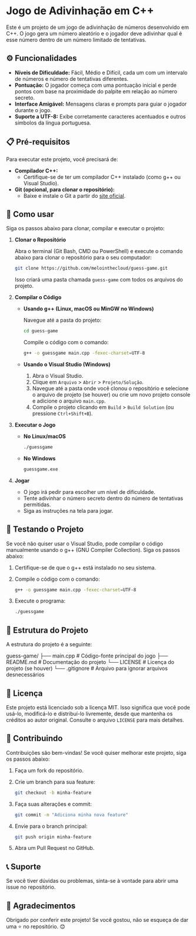 # Jogo de Adivinhação em C++

Este é um projeto de um jogo de adivinhação de números desenvolvido em C++. O jogo gera um número aleatório e o jogador deve adivinhar qual é esse número dentro de um número limitado de tentativas.

## ⚙️ Funcionalidades

*   **Níveis de Dificuldade:** Fácil, Médio e Difícil, cada um com um intervalo de números e número de tentativas diferentes.
*   **Pontuação:** O jogador começa com uma pontuação inicial e perde pontos com base na proximidade do palpite em relação ao número secreto.
*   **Interface Amigável:** Mensagens claras e prompts para guiar o jogador durante o jogo.
*   **Suporte a UTF-8:** Exibe corretamente caracteres acentuados e outros símbolos da língua portuguesa.

## 📋 Pré-requisitos

Para executar este projeto, você precisará de:

*   **Compilador C++:**
    *   Certifique-se de ter um compilador C++ instalado (como g++ ou Visual Studio).
*   **Git (opcional, para clonar o repositório):**
    *   Baixe e instale o Git a partir do [site oficial](https://git-scm.com/downloads).

## 🚀 Como usar

Siga os passos abaixo para clonar, compilar e executar o projeto:

1.  **Clonar o Repositório**

    Abra o terminal (Git Bash, CMD ou PowerShell) e execute o comando abaixo para clonar o repositório para o seu computador:

    ```bash
    git clone https://github.com/melointhecloud/guess-game.git
    ```

    Isso criará uma pasta chamada `guess-game` com todos os arquivos do projeto.

2.  **Compilar o Código**

    *   **Usando g++ (Linux, macOS ou MinGW no Windows)**

        Navegue até a pasta do projeto:

        ```bash
        cd guess-game
        ```

        Compile o código com o comando:

        ```bash
        g++ -o guessgame main.cpp -fexec-charset=UTF-8
        ```

    *   **Usando o Visual Studio (Windows)**

        1.  Abra o Visual Studio.
        2.  Clique em `Arquivo` > `Abrir` > `Projeto/Solução`.
        3.  Navegue até a pasta onde você clonou o repositório e selecione o arquivo de projeto (se houver) ou crie um novo projeto console e adicione o arquivo `main.cpp`.
        4.  Compile o projeto clicando em `Build` > `Build Solution` (ou pressione `Ctrl+Shift+B`).

3.  **Executar o Jogo**

    *   **No Linux/macOS**

        ```bash
        ./guessgame
        ```

    *   **No Windows**

        ```bash
        guessgame.exe
        ```

4.  **Jogar**

    *   O jogo irá pedir para escolher um nível de dificuldade.
    *   Tente adivinhar o número secreto dentro do número de tentativas permitidas.
    *   Siga as instruções na tela para jogar.

## 🧪 Testando o Projeto

Se você não quiser usar o Visual Studio, pode compilar o código manualmente usando o g++ (GNU Compiler Collection). Siga os passos abaixo:

1.  Certifique-se de que o g++ está instalado no seu sistema.
2.  Compile o código com o comando:

    ```bash
    g++ -o guessgame main.cpp -fexec-charset=UTF-8
    ```
3.  Execute o programa:

    ```bash
    ./guessgame
    ```

## 📂 Estrutura do Projeto

A estrutura do projeto é a seguinte:

guess-game/
├── main.cpp # Código-fonte principal do jogo
├── README.md # Documentação do projeto
└── LICENSE # Licença do projeto (se houver)
└── .gitignore # Arquivo para ignorar arquivos desnecessários


## 📝 Licença

Este projeto está licenciado sob a licença MIT. Isso significa que você pode usá-lo, modificá-lo e distribuí-lo livremente, desde que mantenha os créditos ao autor original. Consulte o arquivo `LICENSE` para mais detalhes.

## 🤝 Contribuindo

Contribuições são bem-vindas! Se você quiser melhorar este projeto, siga os passos abaixo:

1.  Faça um fork do repositório.
2.  Crie um branch para sua feature:

    ```bash
    git checkout -b minha-feature
    ```
3.  Faça suas alterações e commit:

    ```bash
    git commit -m "Adiciona minha nova feature"
    ```
4.  Envie para o branch principal:

    ```bash
    git push origin minha-feature
    ```
5.  Abra um Pull Request no GitHub.

## 📞 Suporte

Se você tiver dúvidas ou problemas, sinta-se à vontade para abrir uma issue no repositório.

## 🌟 Agradecimentos

Obrigado por conferir este projeto! Se você gostou, não se esqueça de dar uma ⭐ no repositório. 😊